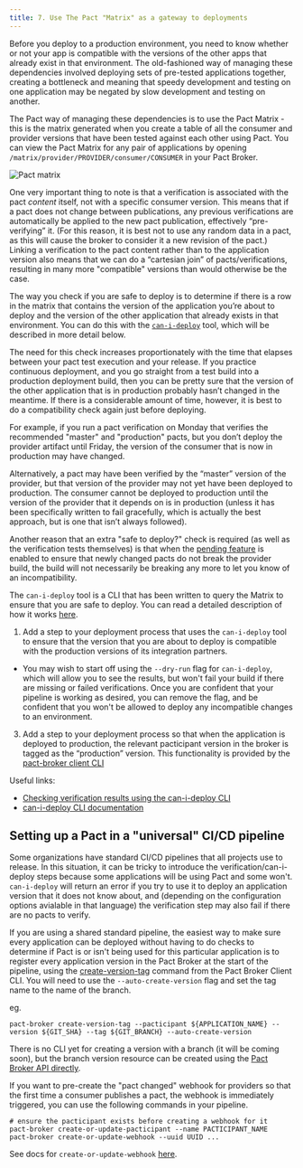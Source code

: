 ```yaml
---
title: 7. Use The Pact "Matrix" as a gateway to deployments
---
```


Before you deploy to a production environment, you need to know whether or not your app is compatible with the versions of the other apps that already exist in that environment. The old-fashioned way of managing these dependencies involved deploying sets of pre-tested applications together, creating a bottleneck and meaning that speedy development and testing on one application may be negated by slow development and testing on another.

The Pact way of managing these dependencies is to use the Pact Matrix - this is the matrix generated when you create a table of all the consumer and provider versions that have been tested against each other using Pact. You can view the Pact Matrix for any pair of applications by opening `/matrix/provider/PROVIDER/consumer/CONSUMER` in your Pact Broker.

![Pact matrix](/img/pact-matrix.png)

One very important thing to note is that a verification is associated with the pact _content_ itself, not with a specific consumer version. This means that if a pact does not change between publications, any previous verifications are automatically be applied to the new pact publication, effectively “pre-verifying” it. \(For this reason, it is best not to use any random data in a pact, as this will cause the broker to consider it a new revision of the pact.\) Linking a verification to the pact content rather than to the application version also means that we can do a “cartesian join” of pacts/verifications, resulting in many more "compatible" versions than would otherwise be the case.

The way you check if you are safe to deploy is to determine if there is a row in the matrix that contains the version of the application you’re about to deploy and the version of the other application that already exists in that environment. You can do this with the [`can-i-deploy`](/pact_broker/can_i_deploy/) tool, which will be described in more detail below.

The need for this check increases proportionately with the time that elapses between your pact test execution and your release. If you practice continuous deployment, and you go straight from a test build into a production deployment build, then you can be pretty sure that the version of the other application that is in production probably hasn’t changed in the meantime. If there is a considerable amount of time, however, it is best to do a compatibility check again just before deploying.

For example, if you run a pact verification on Monday that verifies the recommended "master" and "production" pacts, but you don’t deploy the provider artifact until Friday, the version of the consumer that is now in production may have changed.

Alternatively, a pact may have been verified by the “master” version of the provider, but that version of the provider may not yet have been deployed to production. The consumer cannot be deployed to production until the version of the provider that it depends on is in production \(unless it has been specifically written to fail gracefully, which is actually the best approach, but is one that isn’t always followed\).

Another reason that an extra "safe to deploy?" check is required (as well as the verification tests themselves) is that when the [pending feature](/pact_broker/advanced_topics/pending_pacts/) is enabled to ensure that newly changed pacts do not break the provider build, the build will not necessarily be breaking any more to let you know of an incompatibility.

The `can-i-deploy` tool is a CLI that has been written to query the Matrix to ensure that you are safe to deploy. You can read a detailed description of how it works [here](/pact_broker/can_i_deploy/).

1. Add a step to your deployment process that uses the `can-i-deploy` tool to ensure that the version that you are about to deploy is compatible with the production versions of its integration partners. 
  * You may wish to start off using the `--dry-run` flag for `can-i-deploy`, which will allow you to see the results, but won't fail your build if there are missing or failed verifications. Once you are confident that your pipeline is working as desired, you can remove the flag, and be confident that you won't be allowed to deploy any incompatible changes to an environment.
3. Add a step to your deployment process so that when the application is deployed to production, the relevant pacticipant version in the broker is tagged as the “production” version. This functionality is provided by the [pact-broker client CLI](/pact_broker/client_cli/readme#create-version-tag)

Useful links:

* [Checking verification results using the can-i-deploy CLI](/pact_broker/can_i_deploy/)
* [can-i-deploy CLI documentation](/pact_broker/client_cli/readme#can-i-deploy)


## Setting up a Pact in a "universal" CI/CD pipeline

Some organizations have standard CI/CD pipelines that all projects use to release. In this situation, it can be tricky to introduce the verification/can-i-deploy steps because some applications will be using Pact and some won't. `can-i-deploy` will return an error if you try to use it to deploy an application version that it does not know about, and (depending on the configuration options avialable in that language) the verification step may also fail if there are no pacts to verify.

If you are using a shared standard pipeline, the easiest way to make sure every application can be deployed without having to do checks to determine if Pact is or isn't being used for this particular application is to register every application version in the Pact Broker at the start of the pipeline, using the [create-version-tag](https://docs.pact.io/pact_broker/client_cli/readme/#create-version-tag) command from the Pact Broker Client CLI. You will need to use the `--auto-create-version` flag and set the tag name to the name of the branch.

eg.

```
pact-broker create-version-tag --pacticipant ${APPLICATION_NAME} --version ${GIT_SHA} --tag ${GIT_BRANCH} --auto-create-version
```

There is no CLI yet for creating a version with a branch (it will be coming soon), but the branch version resource can be created using the [Pact Broker API directly](https://github.com/pact-foundation/pact_broker/blob/master/lib/pact_broker/doc/views/index/pacticipant-branch-version.markdown).

If you want to pre-create the "pact changed" webhook for providers so that the first time a consumer publishes a pact, the webhook is immediately triggered, you can use the following commands in your pipeline.

```
# ensure the pacticipant exists before creating a webhook for it
pact-broker create-or-update-pacticipant --name PACTICIPANT_NAME
pact-broker create-or-update-webhook --uuid UUID ...
```

See docs for `create-or-update-webhook` [here](https://docs.pact.io/pact_broker/client_cli/readme/#create-or-update-webhook).
